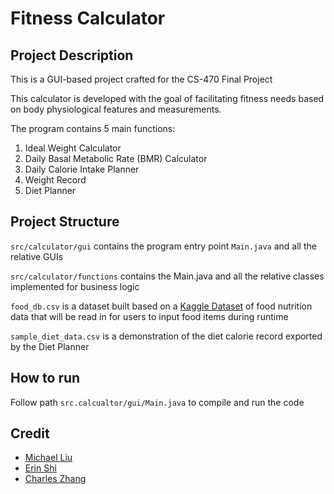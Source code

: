 # Fitness Calculator

## Project Description
This is a GUI-based project crafted for the CS-470 Final Project

This calculator is developed with the goal of facilitating fitness needs based on body physiological features and measurements.

The program contains 5 main functions:
1. Ideal Weight Calculator
2. Daily Basal Metabolic Rate (BMR) Calculator
3. Daily Calorie Intake Planner
4. Weight Record
5. Diet Planner

## Project Structure 
`src/calculator/gui` contains the program entry point `Main.java` and all the relative GUIs

`src/calculator/functions` contains the Main.java and all the relative classes implemented for business logic

`food_db.csv` is a dataset built based on a [Kaggle Dataset](https://www.kaggle.com/datasets/utsavdey1410/food-nutrition-dataset) of food nutrition data that will be read in for users to input food items during runtime

`sample_diet_data.csv` is a demonstration of the diet calorie record exported by the Diet Planner

## How to run
Follow path `src.calcualtor/gui/Main.java` to compile and run the code

## Credit
- [Michael Liu](https://github.com/Michaelliu1017)
- [Erin Shi](https://github.com/Erin-ovo)
- [Charles Zhang](https://github.com/bocchii-the-code)
